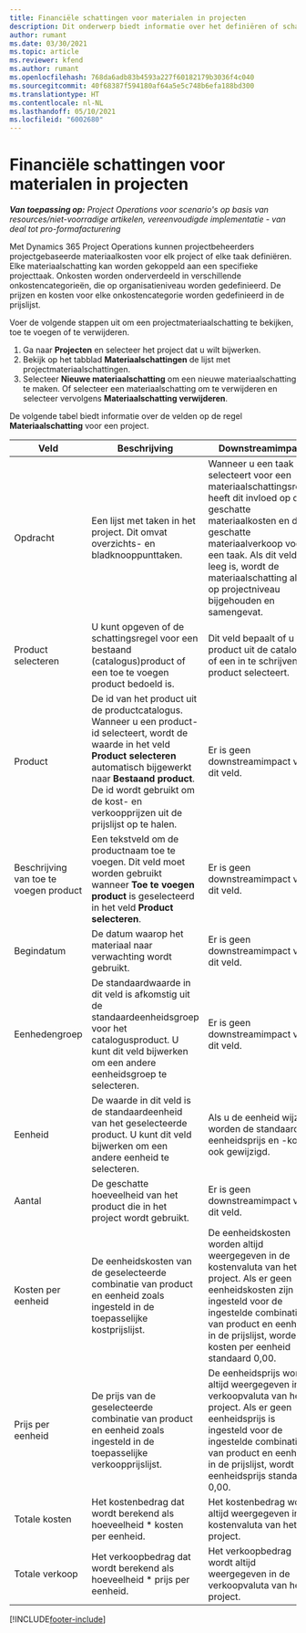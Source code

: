 ```yaml
---
title: Financiële schattingen voor materialen in projecten
description: Dit onderwerp biedt informatie over het definiëren of schatten van projectgebaseerde materialen.
author: rumant
ms.date: 03/30/2021
ms.topic: article
ms.reviewer: kfend
ms.author: rumant
ms.openlocfilehash: 768da6adb83b4593a227f60182179b3036f4c040
ms.sourcegitcommit: 40f68387f594180af64a5e5c748b6efa188bd300
ms.translationtype: HT
ms.contentlocale: nl-NL
ms.lasthandoff: 05/10/2021
ms.locfileid: "6002680"
---
```

# <a name="financial-estimates-for-materials-on-projects"></a>Financiële schattingen voor materialen in projecten

_**Van toepassing op:** Project Operations voor scenario's op basis van resources/niet-voorradige artikelen, vereenvoudigde implementatie - van deal tot pro-formafacturering_

Met Dynamics 365 Project Operations kunnen projectbeheerders projectgebaseerde materiaalkosten voor elk project of elke taak definiëren. Elke materiaalschatting kan worden gekoppeld aan een specifieke projecttaak. Onkosten worden onderverdeeld in verschillende onkostencategorieën, die op organisatieniveau worden gedefinieerd. De prijzen en kosten voor elke onkostencategorie worden gedefinieerd in de prijslijst. 

Voer de volgende stappen uit om een projectmateriaalschatting te bekijken, toe te voegen of te verwijderen.

1. Ga naar **Projecten** en selecteer het project dat u wilt bijwerken.
2. Bekijk op het tabblad **Materiaalschattingen** de lijst met projectmateriaalschattingen.
3. Selecteer **Nieuwe materiaalschatting** om een nieuwe materiaalschatting te maken. Of selecteer een materiaalschatting om te verwijderen en selecteer vervolgens **Materiaalschatting verwijderen**​.

De volgende tabel biedt informatie over de velden op de regel **Materiaalschatting** voor een project. 

| **Veld** | **Beschrijving** | **Downstreamimpact** |
| --- | --- | --- |
| Opdracht | Een lijst met taken in het project. Dit omvat overzichts- en bladknooppunttaken. | Wanneer u een taak selecteert voor een materiaalschattingsregel, heeft dit invloed op de geschatte materiaalkosten en de geschatte materiaalverkoop voor een taak. Als dit veld leeg is, wordt de materiaalschatting alleen op projectniveau bijgehouden en samengevat. |
| Product selecteren |  U kunt opgeven of de schattingsregel voor een bestaand (catalogus)product of een toe te voegen product bedoeld is. | Dit veld bepaalt of u een product uit de catalogus of een in te schrijven product selecteert. |
| Product | De id van het product uit de productcatalogus. Wanneer u een product-id selecteert, wordt de waarde in het veld **Product selecteren** automatisch bijgewerkt naar **Bestaand product**​. De id wordt gebruikt om de kost- en verkoopprijzen uit de prijslijst op te halen. | Er is geen downstreamimpact voor dit veld. |
| Beschrijving van toe te voegen product | Een tekstveld om de productnaam toe te voegen. Dit veld moet worden gebruikt wanneer **Toe te voegen product** is geselecteerd in het veld **Product selecteren**.| Er is geen downstreamimpact voor dit veld. |
| Begindatum | De datum waarop het materiaal naar verwachting wordt gebruikt. | Er is geen downstreamimpact voor dit veld. |
| Eenhedengroep | De standaardwaarde in dit veld is afkomstig uit de standaardeenheidsgroep voor het catalogusproduct. U kunt dit veld bijwerken om een andere eenheidsgroep te selecteren. | Er is geen downstreamimpact voor dit veld. |
| Eenheid | De waarde in dit veld is de standaardeenheid van het geselecteerde product. U kunt dit veld bijwerken om een andere eenheid te selecteren. | Als u de eenheid wijzigt, worden de standaard eenheidsprijs en -kosten ook gewijzigd. |
| Aantal | De geschatte hoeveelheid van het product die in het project wordt gebruikt. | Er is geen downstreamimpact voor dit veld. |
| Kosten per eenheid | De eenheidskosten van de geselecteerde combinatie van product en eenheid zoals ingesteld in de toepasselijke kostprijslijst. | De eenheidskosten worden altijd weergegeven in de kostenvaluta van het project. Als er geen eenheidskosten zijn ingesteld voor de ingestelde combinatie van product en eenheid in de prijslijst, worden de kosten per eenheid standaard 0,00. |
| Prijs per eenheid | De prijs van de geselecteerde combinatie van product en eenheid zoals ingesteld in de toepasselijke verkoopprijslijst. | De eenheidsprijs wordt altijd weergegeven in de verkoopvaluta van het project. Als er geen eenheidsprijs is ingesteld voor de ingestelde combinatie van product en eenheid in de prijslijst, wordt de eenheidsprijs standaard 0,00.|
| Totale kosten | Het kostenbedrag dat wordt berekend als hoeveelheid \* kosten per eenheid.| Het kostenbedrag wordt altijd weergegeven in de kostenvaluta van het project. |
| Totale verkoop | Het verkoopbedrag dat wordt berekend als hoeveelheid \* prijs per eenheid. | Het verkoopbedrag wordt altijd weergegeven in de verkoopvaluta van het project. |


[!INCLUDE[footer-include](../includes/footer-banner.md)]
